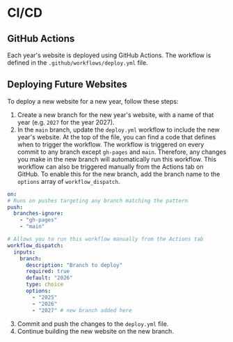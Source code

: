 # CI/CD

## GitHub Actions

Each year's website is deployed using GitHub Actions. The workflow is defined in the `.github/workflows/deploy.yml` file.

## Deploying Future Websites

To deploy a new website for a new year, follow these steps:

1. Create a new branch for the new year's website, with a name of that year (e.g. `2027` for the year 2027).
2. In the `main` branch, update the `deploy.yml` workflow to include the new year's website.
  At the top of the file, you can find a code that defines when to trigger the workflow. The workflow is triggered on every commit to any branch except `gh-pages` and `main`. Therefore, any changes you make in the new branch will automatically run this workflow.
  This workflow can also be triggered manually from the Actions tab on GitHub. To enable this for the new branch, add the branch name to the `options` array of `workflow_dispatch`.
  ```yaml
  on:
  # Runs on pushes targeting any branch matching the pattern
  push:
    branches-ignore:
      - "gh-pages"
      - "main"

  # Allows you to run this workflow manually from the Actions tab
  workflow_dispatch:
    inputs:
      branch:
        description: "Branch to deploy"
        required: true
        default: "2026"
        type: choice
        options:
          - "2025"
          - "2026"
          - "2027" # new branch added here
  ```

3. Commit and push the changes to the `deploy.yml` file.
4. Continue building the new website on the new branch.
